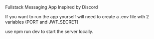 Fullstack Messaging App Inspired by Discord

If you want to run the app yourself will need to create a .env file wth 2 variables (PORT and JWT_SECRET)

use npm run dev to start the server locally. 
